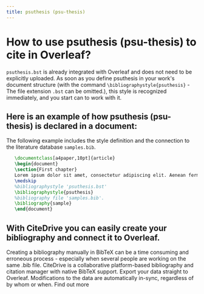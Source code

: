 ```yaml
---
title: psuthesis (psu-thesis)
---
```


# How to use psuthesis (psu-thesis) to cite in Overleaf? 
`psuthesis.bst` is already integrated with Overleaf and does not need to be explicitly uploaded. As soon as you define psuthesis in your work's document structure (with the command `\bibliographystyle{psuthesis}` - The file extension `.bst` can be omitted.), this style is recognized immediately, and you start can to work with it.

## Here is an example of how psuthesis (psu-thesis) is declared in a document:
The following example includes the style definition and the connection to the literature database `samples.bib`.
```tex
   \documentclass[a4paper,10pt]{article}
   \begin{document}
   \section{First chapter}
   Lorem ipsum dolor sit amet, consectetur adipiscing elit. Aenean fermentum justo massa, ut maximus mauris sodales et. Aenean vel elit a erat rhoncus pharetra.
   \medskip
   %bibliographystyle 'psuthesis.bst'
   \bibliographystyle{psuthesis}
   %bibliography file 'samples.bib'.
   \bibliography{sample}
   \end{document}
```

## With CiteDrive you can easily create your bibliography and connect it to Overleaf. 
Creating a bibliography manually in BibTeX can be a time consuming and erroneous process - especially when several people are working on the same .bib file. CiteDrive is a collaborative platform-based bibliography and citation manager with native BibTeX support. Export your data straight to Overleaf. Modifications to the data are automatically in-sync, regardless of by whom or when. Find out more